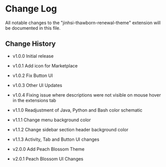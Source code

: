 # Change Log

All notable changes to the "jinhsi-thawborn-renewal-theme" extension will be documented in this file.

## Change History

- v1.0.0 Initial release 
- v1.0.1 Add icon for Marketplace
- v1.0.2 Fix Button UI
- v1.0.3 Other UI Updates
- v1.0.4 Fixing issue where descriptions were not visible on mouse hover in the extensions tab
- v1.1.0 Readjustment of Java, Python and Bash color schematic
- v1.1.1 Change menu background color
- v1.1.2 Change sidebar section header background color
- v1.1.3 Activity, Tab and Button UI changes

- v2.0.0 Add Peach Blossom Theme
- v2.0.1 Peach Blossom UI Changes

